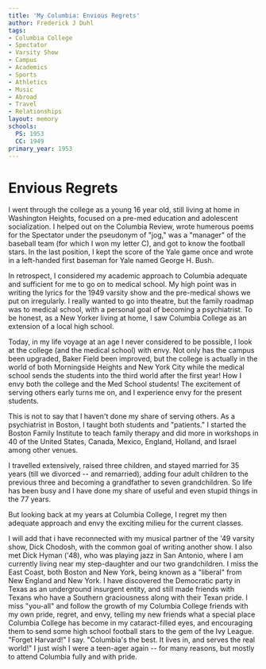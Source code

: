 ```yaml
---
title: 'My Columbia: Envious Regrets'
author: Frederick J Duhl
tags:
- Columbia College
- Spectator
- Varsity Show
- Campus
- Academics
- Sports
- Athletics
- Music
- Abroad
- Travel
- Relationships
layout: memory
schools:
  PS: 1953
  CC: 1949
primary_year: 1953
---
```

# Envious Regrets

I went through the college as a young 16 year old, still living at home in Washington Heights, focused on a pre-med education and adolescent socialization. I helped out on the Columbia Review, wrote humerous poems for the Spectator under the pseudonym of "jog," was a "manager" of the baseball team (for which I won my letter C), and got to know the football stars. In the last position, I kept the score of the Yale game once and wrote in a left-handed first baseman for Yale named George H. Bush.

In retrospect, I considered my academic approach to Columbia adequate and sufficient for me to go on to medical school. My high point was in writing the lyrics for the 1949 varsity show and the pre-medical shows we put on irregularly. I really wanted to go into theatre, but the family roadmap was to medical school, with a personal goal of becoming a psychiatrist. To be honest, as a New Yorker living at home, I saw Columbia College as an extension of a local high school.

Today, in my life voyage at an age I never considered to be possible, I look at the college (and the medical school) with envy. Not only has the campus been upgraded, Baker Field been improved, but the college is actually in the world of both Morningside Heights and New York City while the medical school sends the students into the third world after the first year!  How I envy both the college and the Med School students!  The excitement of serving others early turns me on, and I experience envy for the present students.

This is not to say that I haven't done my share of serving others. As a psychiatrist in Boston, I taught both students and "patients."  I started the Boston Family Institute to teach family therapy and did more in workshops in 40 of the United States, Canada, Mexico, England, Holland, and Israel  among other venues.

I travelled extensively, raised three children, and stayed married for 35 years (till we divorced -- and remarried), adding four adult children to the previous three and becoming a grandfather to seven grandchildren. So life has been busy and I have done my share of useful and even stupid things in the 77 years.

But looking back at my years at Columbia College, I regret my then adequate approach and envy the exciting milieu for the current classes.

I will add that i have reconnected with my musical partner of the '49 varsity show, Dick Chodosh, with the common goal of writing another show. I also met Dick Hyman ('48), who was playing jazz in San Antonio, where I am currently living near my step-daughter and our two grandchildren. I miss the East Coast, both Boston and New York, being known as a "liberal" from New England and New York. I have discovered the Democratic party in Texas as an underground insurgent entity, and still made friends with Texans who have a Southern graciousness along with their Texan pride. I miss "you-all" and follow the growth of my Columbia College friends with my own pride, regret, and envy, telling my new friends what a special place Columbia College has become in my cataract-filled eyes, and encouraging them to send some high school football stars to the gem of the Ivy League.  "Forget Harvard!" I say.  "Columbia's the best. It lives in, and serves  the real world!" I just wish I were a teen-ager again -- for many reasons, but mostly to attend Columbia fully and with pride.
